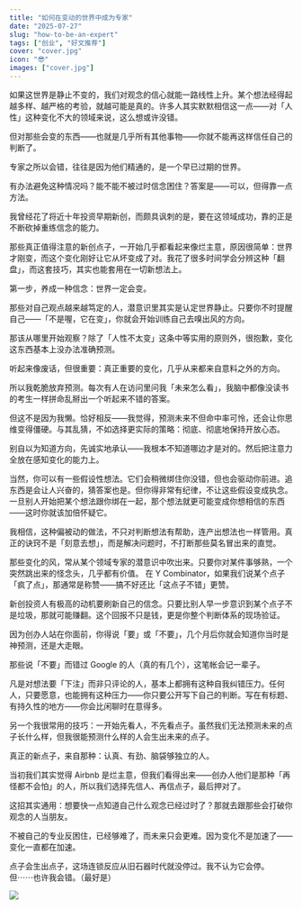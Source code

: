 ```yaml
---
title: "如何在变动的世界中成为专家"
date: "2025-07-27"
slug: "how-to-be-an-expert"
tags: ["创业", "好文推荐"]
cover: "cover.jpg"
icon: "😎"
images: ["cover.jpg"]
---
```

如果这世界是静止不变的，我们对观念的信心就能一路线性上升。某个想法经得起越多样、越严格的考验，就越可能是真的。许多人其实默默相信这一点——对「人性」这种变化不大的领域来说，这么想或许没错。



但对那些会变的东西——也就是几乎所有其他事物——你就不能再这样信任自己的判断了。



专家之所以会错，往往是因为他们精通的，是一个早已过期的世界。



有办法避免这种情况吗？能不能不被过时信念困住？答案是——可以，但得靠一点方法。



我曾经花了将近十年投资早期新创，而颇具讽刺的是，要在这领域成功，靠的正是不断砍掉重练信念的能力。



那些真正值得注意的新创点子，一开始几乎都看起来像烂主意，原因很简单：世界才刚变，而这个变化刚好让它从坏变成了对。我花了很多时间学会分辨这种「翻盘」，而这套技巧，其实也能套用在一切新想法上。



第一步，养成一种信念：世界一定会变。



那些对自己观点越来越笃定的人，潜意识里其实是认定世界静止。只要你不时提醒自己——「不是喔，它在变」，你就会开始训练自己去嗅出风的方向。



那该从哪里开始观察？除了「人性不太变」这条中等实用的原则外，很抱歉，变化这东西基本上没办法准确预测。



听起来像废话，但很重要：真正重要的变化，几乎从来都来自意料之外的方向。



所以我乾脆放弃预测。每次有人在访问里问我「未来怎么看」，我脑中都像没读书的考生一样拼命乱掰出一个听起来不错的答案。



但这不是因为我懒。恰好相反——我觉得，预测未来不但命中率可怜，还会让你思维变得僵硬。与其乱猜，不如选择更实际的策略：彻底、彻底地保持开放心态。



别自以为知道方向，先诚实地承认——我根本不知道哪边才是对的。然后把注意力全放在感知变化的能力上。



当然，你可以有一些假设性想法。它们会稍微绑住你没错，但也会驱动你前进。追东西是会让人兴奋的，猜答案也是。但你得非常有纪律，不让这些假设变成执念。
一旦别人开始把某个想法跟你绑在一起，那个想法就更可能变成你想相信的东西——这时你就该加倍怀疑它。



我相信，这种偏被动的做法，不只对判断想法有帮助，连产出想法也一样管用。真正的诀窍不是「刻意去想」，而是解决问题时，不打断那些莫名冒出来的直觉。



那些变化的风，常从某个领域专家的潜意识中吹出来。只要你对某件事够熟，一个突然跳出来的怪念头，几乎都有价值。
在 Y Combinator，如果我们说某个点子「疯了点」，那通常是称赞——搞不好还比「这点子不错」更赞。



新创投资人有极高的动机要刷新自己的信念。只要比别人早一步意识到某个点子不是垃圾，那就可能赚翻。这个回报不只是钱，更是你整个判断体系的现场验证。



因为创办人站在你面前，你得说「要」或「不要」，几个月后你就会知道你当时是神预测，还是大走眼。



那些说「不要」而错过 Google 的人（真的有几个），这笔帐会记一辈子。



凡是对想法要「下注」而非只评论的人，基本上都拥有这种自我纠错压力。任何人，只要愿意，也能拥有这种压力——你只要公开写下自己的判断。写在有标题、有持久性的地方——你会比闲聊时在意得多。



另一个我很常用的技巧：一开始先看人，不先看点子。虽然我们无法预测未来的点子长什么样，但我很能预测什么样的人会生出未来的点子。



真正的新点子，来自那种：认真、有劲、脑袋够独立的人。



当初我们其实觉得 Airbnb 是烂主意，但我们看得出来——创办人他们是那种「再怪都不会怕」的人，所以我们选择先信人、再信点子，最后押对了。



这招其实通用：想要快一点知道自己什么观念已经过时了？那就去跟那些会打破你观念的人当朋友。



不被自己的专业反困住，已经够难了，而未来只会更难。因为变化不是加速了——变化一直都在加速。



点子会生出点子，这场连锁反应从旧石器时代就没停过。我不认为它会停。
但⋯⋯也许我会错。（最好是）




![](https://prod-files-secure.s3.us-west-2.amazonaws.com/112d0858-5090-4d34-a606-b75eb8d65fd2/46476355-9cf3-4e99-9b7a-3531bc426380/1000202064.png?X-Amz-Algorithm=AWS4-HMAC-SHA256&X-Amz-Content-Sha256=UNSIGNED-PAYLOAD&X-Amz-Credential=ASIAZI2LB466VEOO2W7O%2F20250923%2Fus-west-2%2Fs3%2Faws4_request&X-Amz-Date=20250923T144745Z&X-Amz-Expires=3600&X-Amz-Security-Token=IQoJb3JpZ2luX2VjEL7%2F%2F%2F%2F%2F%2F%2F%2F%2F%2FwEaCXVzLXdlc3QtMiJHMEUCIQDZ%2BXrfnipBK7H9A9aL5SZi0aTSbq%2FYR1g8syOLBQKmFQIgEt%2BOIVk0G0drrj8qYFJ5VpMDDg5wc5TPjQOMSbDbYTMq%2FwMIRxAAGgw2Mzc0MjMxODM4MDUiDIMcn5Te9WDOYueqQircA5ClXAheqN05ze9bVXpdx7HNzxsxi%2BX3fvuFM3HUyyFjf69YnmYFUBZe5uWlLGFvhBfcSHbrk9Dk1i0ZNeKyqWTXBf3Jrsc1B20wRLAPWlVhK4%2BlGQkl4O1eZhC9wJT7VSRQhy7dI2pZscVU%2BhDcAbLWtU8WqhQ787%2F4pdGF8qKr7LxaCTCd20DIVFlcZ%2FHXdKpSaZfZfodQpN0YWfPV2czPbZKNncviGGvHd7tt7HBGMwXzu21ZX18NeuOe%2BlzCE8zPHQYN3L%2FrOl8agTFsxdKPcGd0h%2BkpLgo2YwHNfOmXOdJxL123vx31Kc7YG7zvXM2%2F47FlC9RtahLCltFsX%2FkgsTnBeKW8joGYeKfI5u9EAvfYQU7FQRhCiUnBlRsm7q%2FNLrF5sLLLLZtt2KgJEAdNbNsYFd%2B7x%2B0xKYK%2BIcOZ6l2yOVLmo%2FX%2FoLdjdXpaj75VaowbIkUTGgQbyxDKxSpneKcyeMKchMMeakyWBof4yXjfG1bMaO6rcbHIsfxMeKse%2FukK4G2dxVeeLMABEKmCcQocbGdXaMsN3KbyrIEikW7VbO0ySAgUqrVYmlSCz%2FPUgkBxc%2FUzSzYtovfrua0B5JatKjSFWM7Xr0%2BrAdxjFYPZD9Sf3RGoBF5IMKbXysYGOqUBwHyzb6fx8eZAcFiXyhH1rKz%2BbNf9VLm6bgsWo37Bt6LB%2BA1pSBNV9TL6Ab3mDVilNmLqc44dWqMHMtRSf67bx8VnzOy21JFm3QYZVhFdEMtuRm4PC7xhymDyCWeOP1UzxPf4V4PU%2FMZIy8SkntW7TCVz2Da%2B9Hk6KQ21SSwUKdXDvdNMQRMGTauZ7mLBf2VCBzSHq1ILzCSCe%2BwGYlvJ0aU2GaeF&X-Amz-Signature=851b29cd043e8081bd0b955c5eac581c3f143d49ab17b5f54ad418c4c0ba07b1&X-Amz-SignedHeaders=host&x-amz-checksum-mode=ENABLED&x-id=GetObject)

